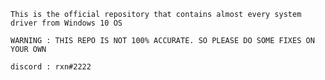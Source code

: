 ```This is the official repository that contains almost every system driver from Windows 10 OS```

``WARNING : THIS REPO IS NOT 100% ACCURATE. SO PLEASE DO SOME FIXES ON YOUR OWN``

```discord : rxn#2222```
